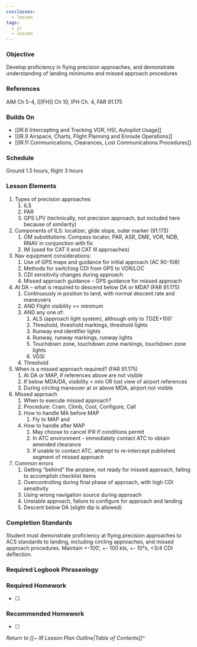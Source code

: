 ```yaml
---
cssclasses:
  - lesson
tags:
  - ir
  - lesson
---
```

### Objective
Develop proficiency in flying precision approaches, and demonstrate understanding of landing minimums and missed approach procedures 

### References
AIM Ch 5-4, [[IFH]] Ch 10, IPH Ch. 4, FAR 91.175 

### Builds On
- [[IR.6 Intercepting and Tracking VOR, HSI, Autopilot Usage]]
- [[IR.9 Airspace, Charts, Flight Planning and Enroute Operations]]
- [[IR.11 Communications, Clearances, Lost Communications Procedures]]

### Schedule
Ground 1.5 hours, flight 3 hours 

### Lesson Elements
1. Types of precision approaches 
	1. ILS 
	2. PAR 
	3. GPS LPV (technically, not precision approach, but included here because of similarity) 
2. Components of ILS: localizer, glide slope, outer marker (91.175)
	1. OM substitutions: Compass locator, PAR, ASR, DME, VOR, NDB, RNAV in conjunction with fix
	2. IM (used for CAT II and CAT III approaches)
3. Nav equipment considerations: 
	1. Use of GPS maps and guidance for initial approach (AC 90-108)
	2. Methods for switching CDI from GPS to VOR/LOC 
	3. CDI sensitivity changes during approach 
	4. Missed approach guidance – GPS guidance for missed approach 
4. At DA – what is required to descend below DA or MDA? (FAR 91.175) 
	1. Continuously in position to land, with normal descent rate and maneuvers 
	2. AND Flight visibility >= minimum 
	3. AND any one of:
		1. ALS (approach light system), although only to TDZE+100’
		2. Threshold, threshold markings, threshold lights
		3. Runway end identifier lights
		4. Runway, runway markings, runway lights
		5. Touchdown zone, touchdown zone markings, touchdown zone lights
		6. VGSI
	4. Threshold
5. When is a missed approach required? (FAR 91.175)
	1. At DA or MAP, if references above are not visible 
	2. If below MDA/DA, visibility < min OR lost view of airport references 
	3. During circling maneuver at or above MDA, airport not visible 
6. Missed approach 
	1. When to execute missed approach?
	2. Procedure: Cram, Climb, Cool, Configure, Call
	3. How to handle MA before MAP 
		1. Fly to MAP and 
	4. How to handle after MAP
		1. May choose to cancel IFR if conditions permit
		2. In ATC environment - immediately contact ATC to obtain amended clearance
		3. If unable to contact ATC, attempt to re-intercept published segment of missed approach
7. Common errors 
	1. Getting “behind” the airplane, not ready for missed approach, failing to accomplish checklist items 
	2. Overcontrolling during final phase of approach, with high CDI sensitivity 
	3. Using wrong navigation source during approach 
	4. Unstable approach, failure to configure for approach and landing 
	5. Descent below DA (slight dip is allowed)


### Completion Standards
Student must demonstrate proficiency at flying precision approaches to ACS standards to landing, including circling approaches, and missed approach procedures. Maintain +-100’, +- 100 kts, +- 10°s, <3/4 CDI deflection.

### Required Logbook Phraseology

### Required Homework
- [ ] 

### Recommended Homework
- [ ] 

*Return to [[~ IR Lesson Plan Outline|Table of Contents]]^*